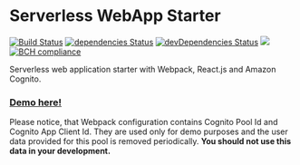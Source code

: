 # Serverless WebApp Starter

[![Build Status](https://travis-ci.org/withspace/serverless-webapp-starter.svg?branch=master)](https://travis-ci.org/withspace/serverless-webapp-starter)
[![dependencies Status](https://david-dm.org/withspace/serverless-webapp-starter/status.svg)](https://david-dm.org/withspace/serverless-webapp-starter)
[![devDependencies Status](https://david-dm.org/withspace/serverless-webapp-starter/dev-status.svg)](https://david-dm.org/withspace/serverless-webapp-starter?type=dev)
[![](https://tokei.rs/b1/github/withspace/serverless-webapp-starter)](https://github.com/withspace/serverless-webapp-starter)
[![BCH compliance](https://bettercodehub.com/edge/badge/withspace/serverless-webapp-starter?branch=master)](https://bettercodehub.com/)

Serverless web application starter with Webpack, React.js and Amazon Cognito.


### [Demo here!](https://withspace.github.io/serverless-webapp-starter/)

Please notice, that Webpack configuration contains Cognito Pool Id and Cognito App Client Id.
They are used only for demo purposes and the user data provided for this pool is removed periodically.
**You should not use this data in your development.**

